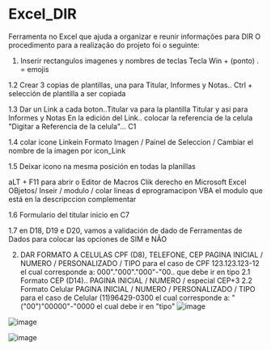 # Excel_DIR
Ferramenta no Excel que ajuda a organizar e reunir informações para DIR
O procedimento para a realização do projeto foi o seguinte:
1. Inserir rectangulos imagenes y nombres de teclas
Tecla Win + (ponto) .  = emojis

1.2 Crear 3 copias de plantillas, una para Titular, Informes y Notas.. Ctrl + selección de plantilla a ser copiada

1.3 Dar un Link a cada boton..Titular va para la plantilla Titular y asi para Informes y Notas
En la edición del Link.. colocar la referencia de la celula "Digitar a Referencia de la celula"... C1

1.4 colar icone Linkein
Formato Imagen / Painel de Seleccion / Cambiar el nombre de la imagen por icon_Link

1.5  Deixar icono na mesma posición en todas la planillas

 aLT + F11 para abrir o Editor de Macros
Clik derecho en Microsoft Excel OBjetos/ Inseir / modulo   / colar  lineas d eprogramacipon VBA el modulo que está en la descripccion complementar 

1.6 Formulario del titular  inicio en C7

1.7 en D18, D19 e D20, vamos a validación de dado de Ferramentas de Dados para colocar las opciones de SIM e NÃO

2. DAR FORMATO A CELULAS CPF (D8), TELEFONE, CEP
PAGINA INICIAL / NUMERO / PERSONALIZADO / TIPO
para el caso de CPF 123.123.123-12 el cual corresponde a: 000"."000"."000"-"00.. que debe ir en
tipo
2.1 Formato CEP (D14).. PAGINA INICIAL / NUMERO / especial CEP+3
2.2 Formato Celular
 PAGINA INICIAL / NUMERO / PERSONALIZADO / TIPO
para el caso de Celular (11)96429-0300 el cual corresponde a: "("00")"00000"-"0000 el cual debe ir en "tipo"
![image](https://github.com/user-attachments/assets/6869dcef-eb97-4dfe-81d3-febccd715ad2)

![image](https://github.com/user-attachments/assets/fd164f17-b5b6-4d64-b743-cd91a3798914)

![image](https://github.com/user-attachments/assets/868c9ab8-2085-4f86-9bca-fe9c8896213b)


